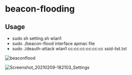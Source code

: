 # beacon-flooding

## Usage
- sudo sh setting.sh wlan1
- sudo ./beacon-flood interface apmac file
- sudo ./deauth-attack wlan1 cc:cc:cc:cc:cc:cc ssid-list.txt

![beaconflood](https://user-images.githubusercontent.com/46064193/107343083-5977d980-6b04-11eb-8ef5-c4930ca89875.PNG)

![Screenshot_20210209-182103_Settings](https://user-images.githubusercontent.com/46064193/107343035-47963680-6b04-11eb-821a-e1ec8ca0ba1c.jpg)
